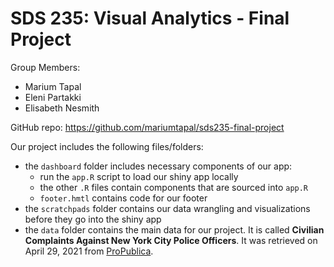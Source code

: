 
<!-- README.md is generated from README.Rmd. Please edit that file -->

# SDS 235: Visual Analytics - Final Project

Group Members:

-   Marium Tapal
-   Eleni Partakki
-   Elisabeth Nesmith

GitHub repo: <https://github.com/mariumtapal/sds235-final-project>

Our project includes the following files/folders:

-   the `dashboard` folder includes necessary components of our app:
    -   run the `app.R` script to load our shiny app locally
    -   the other `.R` files contain components that are sourced into
        `app.R`
    -   `footer.hmtl` contains code for our footer
-   the `scratchpads` folder contains our data wrangling and
    visualizations before they go into the shiny app
-   the `data` folder contains the main data for our project. It is
    called **Civilian Complaints Against New York City Police
    Officers**. It was retrieved on April 29, 2021 from
    [ProPublica](https://www.propublica.org/datastore/dataset/civilian-complaints-against-new-york-city-police-officers).
